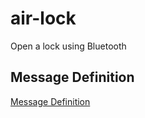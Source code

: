 # air-lock

Open a lock using Bluetooth

## Message Definition

[Message Definition](./arduino/message_definition.md)